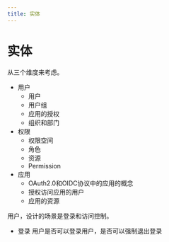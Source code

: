 ```yaml
---
title: 实体
---
```


# 实体

从三个维度来考虑。

* 用户
  * 用户
  * 用户组
  * 应用的授权
  * 组织和部门
* 权限
  * 权限空间
  * 角色
  * 资源
  * Permission
* 应用
  * OAuth2.0和OIDC协议中的应用的概念
  * 授权访问应用的用户
  * 应用的资源

用户，设计的场景是登录和访问控制。

* 登录 用户是否可以登录用户，是否可以强制退出登录
